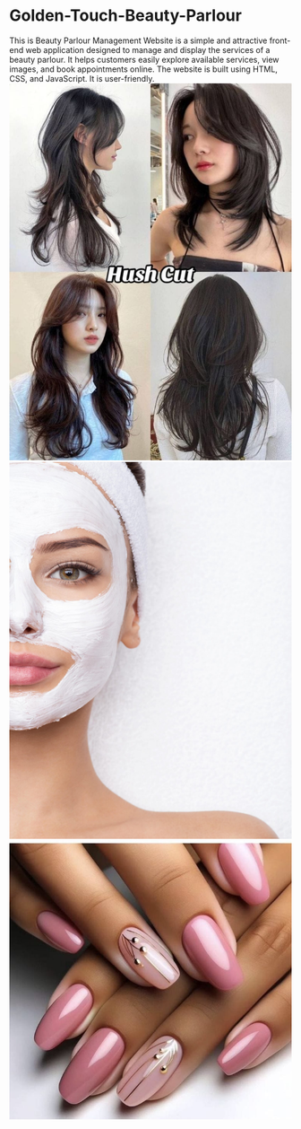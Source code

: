 # Golden-Touch-Beauty-Parlour
This is Beauty Parlour Management Website is a simple and attractive front-end web application designed to manage and display the services of a beauty parlour. It helps customers easily explore available services, view images, and book appointments online.  The website is built using HTML, CSS, and JavaScript. It is user-friendly.
![image alt](https://github.com/vaibhavi-chavan835/Golden-Touch-Beauty-Parlour/blob/393f1b3773ae9f01ada81022966a166df638c675/haircut1.jpg)
![image alt](https://github.com/vaibhavi-chavan835/Golden-Touch-Beauty-Parlour/blob/c51916e5750de98617a64f627643144d2c6f4eda/facial3.jpg)
![image alt](https://github.com/vaibhavi-chavan835/Golden-Touch-Beauty-Parlour/blob/f4750489b3c311c33ccb4a0d46d802296a1b08a5/m3.jpg)
